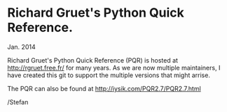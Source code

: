 Richard Gruet's Python Quick Reference.
===

Jan. 2014

Richard Gruet's Python Quick Reference (PQR) is hosted at http://rgruet.free.fr/ for many years.
As we are now multiple maintainers, I have created this git to support the multiple versions that might arrise.

The PQR can also be found at http://iysik.com/PQR2.7/PQR2.7.html

/Stefan